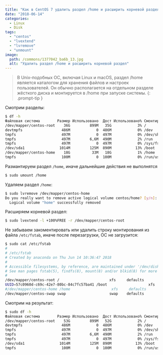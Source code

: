 ```yaml
---
title: "Как в CentOS 7 удалить раздел /home и расширить корневой раздел"
date: "2018-06-14"
categories: 
  - Linux
  - Disk
tags: 
  - "centos"
  - "lvextend"
  - "lvremove"
  - "unmount"
image:
  path: /commons/1377042_ba6b_13.jpg
  alt: "Удалить раздел /home и расширить корневой раздел"
---
```


> В Unix-подобных ОС, включая Linux и macOS, раздел /home является каталогом для хранения файлов и настроек пользователей. Он обычно располагается на отдельном разделе жёсткого диска и монтируется в /home при запуске системы.
{: .prompt-tip }

Смотрим разделы:

```sh
$ df -h
Файловая система        Размер Использовано  Дост Использовано% Cмонтировано в
/dev/mapper/centos-root    36G         899M   35G            3% /
devtmpfs                  486M            0  486M            0% /dev
tmpfs                     497M            0  497M            0% /dev/shm
tmpfs                     497M         6,6M  490M            2% /run
tmpfs                     497M            0  497M            0% /sys/fs/cgroup
/dev/sda1                1014M         125M  890M           13% /boot
/dev/mapper/centos-home    18G          33M   18G            1% /home
tmpfs                     100M            0  100M            0% /run/user/0
```

Размантируем раздел `/home`, иначе дальнейшие действия не выполнятся

```sh
$ sudo umount /home
```

Удаляем раздел `/home`:

```sh
$ sudo lvremove /dev/mapper/centos-home
Do you really want to remove active logical volume centos/home? [y/n]: y
  Logical volume "home" successfully removed
```

Расширяем корневой раздел:

```sh
$ sudo lvextend -l +100%FREE -r /dev/mapper/centos-root
```

Не забываем закоментировать или удалить строку монтирования из файла `/etc/fstab`, иначе после перезагрузки, ОС не загрузится:

```sh
$ sudo cat /etc/fstab
#
# /etc/fstab
# Created by anaconda on Thu Jun 14 10:36:47 2018
#
# Accessible filesystems, by reference, are maintained under '/dev/disk'
# See man pages fstab(5), findfs(8), mount(8) and/or blkid(8) for more info
#
/dev/mapper/centos-root /                       xfs     defaults        0 0
UUID=57c0960d-c69c-42e7-80bc-84c7fc57ba41 /boot                   xfs     defaults        0 0
#/dev/mapper/centos-home /home                   xfs     defaults        0 0
/dev/mapper/centos-swap swap                    swap    defaults        0 0
```

Смотрим на результат:

```sh
$ sudo df -h
Файловая система        Размер Использовано  Дост Использовано% Cмонтировано в
/dev/mapper/centos-root    53G         899M   52G            2% /
devtmpfs                  486M            0  486M            0% /dev
tmpfs                     497M            0  497M            0% /dev/shm
tmpfs                     497M         6,6M  490M            2% /run
tmpfs                     497M            0  497M            0% /sys/fs/cgroup
/dev/sda1                1014M         125M  890M           13% /boot
tmpfs                     100M            0  100M            0% /run/user/0
```
